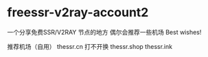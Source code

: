 # freessr-v2ray-account2
一个分享免费SSR/V2RAY 节点的地方
偶尔会推荐一些机场
Best wishes!


推荐机场（自用）
 thessr.cn
打不开换 thessr.shop  thessr.ink
